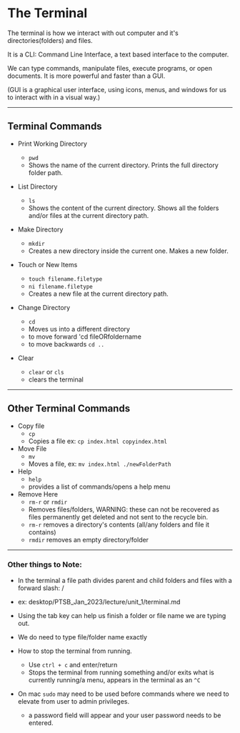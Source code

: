 # The Terminal

The terminal is how we interact with out computer and it's directories(folders) and files.

It is a CLI: Command Line Interface, a text based interface to the computer.

We can type commands, manipulate files, execute programs, or open documents. It is more powerful and faster than a GUI.

(GUI is a graphical user interface, using icons, menus, and windows for us to interact with in a visual way.)

<hr />

## Terminal Commands

- Print Working Directory
    - `pwd`
    - Shows the name of the current directory. Prints the full directory folder path.
- List Directory
    - `ls`
    - Shows the content of the current directory. Shows all the folders and/or files at the current directory path.
- Make Directory
    - `mkdir`
    - Creates a new directory inside the current one. Makes a new folder.
- Touch or New Items
    - `touch filename.filetype`
    - `ni filename.filetype`
    - Creates a new file at the current directory path.
- Change Directory
    - `cd`
    - Moves us into a different directory
    - to move forward 'cd fileORfoldername
    - to move backwards `cd ..`

- Clear
    - `clear` or `cls`
    - clears the terminal

<hr>

## Other Terminal Commands

- Copy file
    - `cp`
    - Copies a file ex: `cp index.html copyindex.html`
- Move File
    - `mv`
    - Moves a file, ex: `mv index.html ./newFolderPath`
- Help
    - `help`
    - provides a list of commands/opens a help menu
- Remove Here
    - `rm-r` or `rmdir`
    - Removes files/folders, WARNING: these can not be recovered as files permanently get deleted and not sent to the recycle bin.
    - `rm-r` removes a directory's contents (all/any folders and file it contains)
    - `rmdir` removes an empty directory/folder

<hr>

###  Other things to Note:

- In the terminal a file path divides parent and child folders and files with a forward slash: /

- ex: desktop/PTSB_Jan_2023/lecture/unit_1/terminal.md

- Using the tab key can help us finish a folder or file name we are typing out.

- We do need to type file/folder name exactly

- How to stop the terminal from running.
    - Use `ctrl + c` and enter/return
    - Stops the terminal from running something and/or exits what is currently running/a menu, appears in the terminal as an `^C`

- On mac `sudo` may need to be used before commands where we need to elevate from user to admin privileges.
    - a password field will appear and your user password needs to be entered.
    
